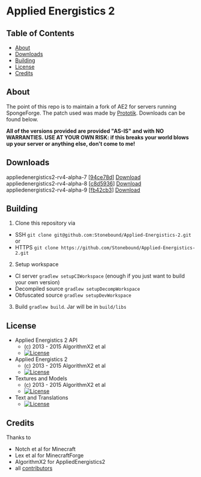 # Applied Energistics 2

## Table of Contents

* [About](#about)
* [Downloads](#downloads)
* [Building](#building)
* [License](#license)
* [Credits](#credits)

## About

The point of this repo is to maintain a fork of AE2 for servers running SpongeForge. The patch used was made by [Prototik](https://github.com/Prototik). Downloads can be found below.

**All of the versions provided are provided "AS-IS" and with NO WARRANTIES. USE AT YOUR OWN RISK: if this breaks your world blows up your server or anything else, don't come to me!**

## Downloads

appliedenergistics2-rv4-alpha-7 [[94ce78d](https://github.com/Prototik/Applied-Energistics-2/commit/94ce78d123171d357ab7ff90db35d12003dc36aa)] [Download](https://raw.githubusercontent.com/Stonebound/Applied-Energistics-2/spongeforge/sponge-builds/appliedenergistics2-rv4-alpha-7.jar)  
appliedenergistics2-rv4-alpha-8 [[c8d5936](https://github.com/Stonebound/Applied-Energistics-2/commit/c8d5936c8c0a4286970b802bf49d2bf37dcfa402)] [Download](https://raw.githubusercontent.com/Stonebound/Applied-Energistics-2/spongeforge/sponge-builds/appliedenergistics2-rv4-alpha-8.jar)  
appliedenergistics2-rv4-alpha-9 [[fb42cb3](https://github.com/Stonebound/Applied-Energistics-2/commit/fb42cb33f6ed4b196f4a14a219d3f0cc2f250e11)] [Download](https://raw.githubusercontent.com/Stonebound/Applied-Energistics-2/spongeforge/sponge-builds/appliedenergistics2-rv4-alpha-9.jar)  

## Building

1. Clone this repository via
  - SSH `git clone git@github.com:Stonebound/Applied-Energistics-2.git` or
  - HTTPS `git clone https://github.com/Stonebound/Applied-Energistics-2.git`
2. Setup workspace
  - CI server `gradlew setupCIWorkspace` (enough if you just want to build your own version)
  - Decompiled source `gradlew setupDecompWorkspace`
  - Obfuscated source `gradlew setupDevWorkspace`
3. Build `gradlew build`. Jar will be in `build/libs`

## License

* Applied Energistics 2 API
  - (c) 2013 - 2015 AlgorithmX2 et al
  - [![License](https://img.shields.io/badge/License-MIT-red.svg?style=flat-square)](http://opensource.org/licenses/MIT)
* Applied Energistics 2
  - (c) 2013 - 2015 AlgorithmX2 et al
  - [![License](https://img.shields.io/badge/License-LGPLv3-blue.svg?style=flat-square)](https://raw.githubusercontent.com/AppliedEnergistics/Applied-Energistics-2/rv2/LICENSE)
* Textures and Models
  - (c) 2013 - 2015 AlgorithmX2 et al
  - [![License](https://img.shields.io/badge/License-CC%20BY--NC--SA%203.0-yellow.svg?style=flat-square)](https://creativecommons.org/licenses/by-nc-sa/3.0/)
* Text and Translations
  - [![License](https://img.shields.io/badge/License-No%20Restriction-green.svg?style=flat-square)](https://creativecommons.org/publicdomain/zero/1.0/)

## Credits

Thanks to
 
* Notch et al for Minecraft
* Lex et al for MinecraftForge
* AlgorithmX2 for AppliedEnergistics2
* all [contributors](https://github.com/AppliedEnergistics/Applied-Energistics-2/graphs/contributors)
